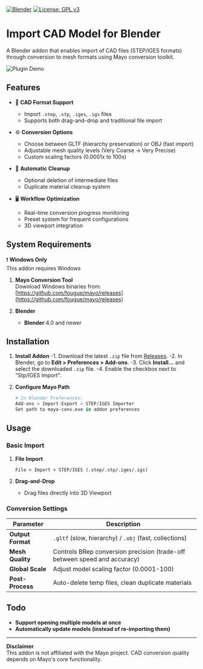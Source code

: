 
[![Blender](https://img.shields.io/badge/Blender-4.0+-orange.svg)](https://www.blender.org)
[![License: GPL v3](https://img.shields.io/badge/License-GPLv3-blue.svg)](https://www.gnu.org/licenses/gpl-3.0)

# Import CAD Model for Blender

A Blender addon that enables import of CAD files (STEP/IGES formats) through conversion to mesh formats using Mayo conversion toolkit.

![Plugin Demo](demo-screenshot.jpg) <!-- Add actual screenshot later -->

## Features

- 🚀 **CAD Format Support**
  - Import `.step`, `.stp`, `.iges`, `.igs` files
  - Supports both drag-and-drop and traditional file import
  
- ⚙️ **Conversion Options**
  - Choose between GLTF (hierarchy preservation) or OBJ (fast import)
  - Adjustable mesh quality levels (Very Coarse → Very Precise)
  - Custom scaling factors (0.0001x to 100x)

- 🧹 **Automatic Cleanup**
  - Optional deletion of intermediate files
  - Duplicate material cleanup system

- 🖥️ **Workflow Optimization**
  - Real-time conversion progress monitoring
  - Preset system for frequent configurations
  - 3D viewport integration

## System Requirements

❗ **Windows Only**  
This addon requires  Windows 

1. **Mayo Conversion Tool**  
   Download Windows binaries from:  
   [https://github.com/fougue/mayo/releases](https://github.com/fougue/mayo/releases)

2. **Blender**  
	- **Blender**:4.0 and newer

## Installation

1. **Install Addon**
-1. Download the latest `.zip` file from [Releases](https://github.com/chenpaner/Import-CAD-Model/releases).
-2. In Blender, go to **Edit > Preferences > Add-ons**.
-3. Click **Install...** and select the downloaded `.zip` file.
-4. Enable the checkbox next to "Stp/IGES Import".

2. **Configure Mayo Path**  
   ```python
   # In Blender Preferences:
   Add-ons > Import-Export > STEP/IGES Importer
   Set path to mayo-conv.exe in addon preferences
   ```

## Usage

### Basic Import
1. **File Import**
   ```
   File > Import > STEP/IGES (.step/.stp/.iges/.igs)
   ```

2. **Drag-and-Drop**
   - Drag files directly into 3D Viewport

### Conversion Settings
| Parameter          | Description                                                                 |
|--------------------|-----------------------------------------------------------------------------|
| **Output Format**  | `.gltf` (slow, hierarchy) / `.obj` (fast, collections)                      |
| **Mesh Quality**   | Controls BRep conversion precision (trade-off between speed and accuracy)  |
| **Global Scale**   | Adjust model scaling factor (0.0001-100)                                   |
| **Post-Process**   | Auto-delete temp files, clean duplicate materials                          |



## Todo
-  **Support opening multiple models at once**
-  **Automatically update models (instead of re-importing them)**

---

**Disclaimer**  
This addon is not affiliated with the Mayo project. CAD conversion quality depends on Mayo's core functionality.

